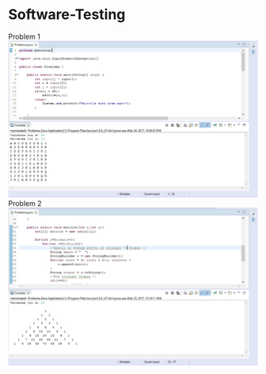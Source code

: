 # Software-Testing
Problem 1
![alt tag](https://github.com/AdrianBesleaga/Software-Testing/blob/master/Problema_1.jpg)
Problem 2
![alt tag](https://github.com/AdrianBesleaga/Software-Testing/blob/master/Problema_2.jpg)
